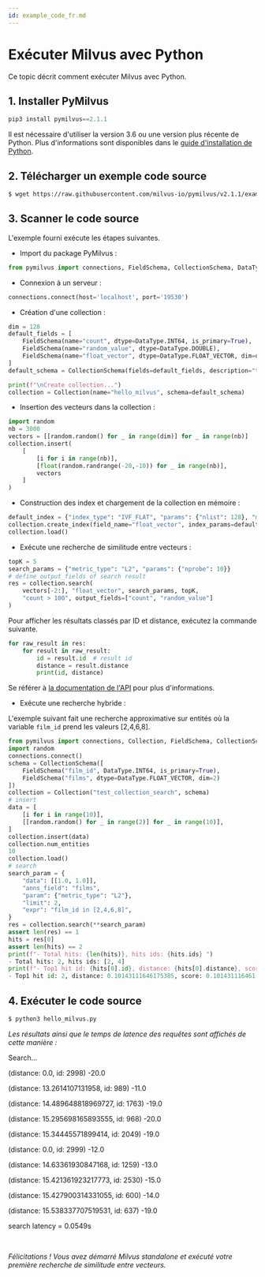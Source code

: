 ```yaml
---
id: example_code_fr.md
---
```


# Exécuter Milvus avec Python

Ce topic décrit comment exécuter Milvus avec Python.

## 1. Installer PyMilvus

```Python
pip3 install pymilvus==2.1.1
```
<div class="alert note">
Il est nécessaire d'utiliser la version 3.6 ou une version plus récente de Python. Plus d'informations sont disponibles dans le <a href="https://wiki.python.org/moin/BeginnersGuide/Download">guide d'installation de Python</a>.
</div>

## 2. Télécharger un exemple code source

```bash
$ wget https://raw.githubusercontent.com/milvus-io/pymilvus/v2.1.1/examples/hello_milvus.py
```

## 3. Scanner le code source
L'exemple fourni exécute les étapes suivantes.

- Import du package PyMilvus :
```Python
from pymilvus import connections, FieldSchema, CollectionSchema, DataType, Collection
```

- Connexion à un serveur :
```Python
connections.connect(host='localhost', port='19530')
```

- Création d'une collection :
```Python
dim = 128
default_fields = [
    FieldSchema(name="count", dtype=DataType.INT64, is_primary=True),
    FieldSchema(name="random_value", dtype=DataType.DOUBLE),
    FieldSchema(name="float_vector", dtype=DataType.FLOAT_VECTOR, dim=dim)
]
default_schema = CollectionSchema(fields=default_fields, description="test collection")

print(f"\nCreate collection...")
collection = Collection(name="hello_milvus", schema=default_schema)
```

- Insertion des vecteurs dans la collection :
```Python
import random
nb = 3000
vectors = [[random.random() for _ in range(dim)] for _ in range(nb)]
collection.insert(
    [
        [i for i in range(nb)],
        [float(random.randrange(-20,-10)) for _ in range(nb)],
        vectors
    ]
)
```

- Construction des index et chargement de la collection en mémoire :
```Python
default_index = {"index_type": "IVF_FLAT", "params": {"nlist": 128}, "metric_type": "L2"}
collection.create_index(field_name="float_vector", index_params=default_index)
collection.load()
```

- Exécute une recherche de similitude entre vecteurs :
```Python
topK = 5
search_params = {"metric_type": "L2", "params": {"nprobe": 10}}
# define output_fields of search result
res = collection.search(
    vectors[-2:], "float_vector", search_params, topK,
    "count > 100", output_fields=["count", "random_value"]
)
```
Pour afficher les résultats classés par ID et distance, exécutez la commande suivante.
```Python
for raw_result in res:
    for result in raw_result:
        id = result.id  # result id
        distance = result.distance
        print(id, distance)
```
Se référer à [la documentation de l'API](/api-reference/pymilvus/v2.1.1/results.html) pour plus d'informations.

- Exécute une recherche hybride :
<div class="alert note">
  L'exemple suivant fait une recherche approximative sur entités où la variable <code>film_id</code> prend les valeurs [2,4,6,8].
</div>

```Python
from pymilvus import connections, Collection, FieldSchema, CollectionSchema, DataType
import random
connections.connect()
schema = CollectionSchema([
    FieldSchema("film_id", DataType.INT64, is_primary=True),
    FieldSchema("films", dtype=DataType.FLOAT_VECTOR, dim=2)
])
collection = Collection("test_collection_search", schema)
# insert
data = [
    [i for i in range(10)],
    [[random.random() for _ in range(2)] for _ in range(10)],
]
collection.insert(data)
collection.num_entities
10
collection.load()
# search
search_param = {
    "data": [[1.0, 1.0]],
    "anns_field": "films",
    "param": {"metric_type": "L2"},
    "limit": 2,
    "expr": "film_id in [2,4,6,8]",
}
res = collection.search(**search_param)
assert len(res) == 1
hits = res[0]
assert len(hits) == 2
print(f"- Total hits: {len(hits)}, hits ids: {hits.ids} ")
- Total hits: 2, hits ids: [2, 4]
print(f"- Top1 hit id: {hits[0].id}, distance: {hits[0].distance}, score: {hits[0].score} ")
- Top1 hit id: 2, distance: 0.10143111646175385, score: 0.101431116461

```

## 4. Exécuter le code source
```Python
$ python3 hello_milvus.py
```

*Les résultats ainsi que le temps de latence des requêtes sont affichés de cette manière :*

<div class='result-bock'>
<p>Search...</p>
<p>(distance: 0.0, id: 2998) -20.0</p>
<p>(distance: 13.2614107131958, id: 989) -11.0</p>
<p>(distance: 14.489648818969727, id: 1763) -19.0</p>
<p>(distance: 15.295698165893555, id: 968) -20.0</p>
<p>(distance: 15.34445571899414, id: 2049) -19.0</p>
<p>(distance: 0.0, id: 2999) -12.0</p>
<p>(distance: 14.63361930847168, id: 1259) -13.0</p>
<p>(distance: 15.421361923217773, id: 2530) -15.0</p>
<p>(distance: 15.427900314331055, id: 600) -14.0</p>
<p>(distance: 15.538337707519531, id: 637) -19.0</p>
<p>search latency = 0.0549s</p>
</div>


<br/>


*Félicitations ! Vous avez démarré Milvus standalone et exécuté votre première recherche de similitude entre vecteurs.*

